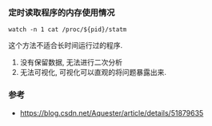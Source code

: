 ### 定时读取程序的内存使用情况

```
watch -n 1 cat /proc/${pid}/statm
```

这个方法不适合长时间运行过的程序.
1. 没有保留数据, 无法进行二次分析
2. 无法可视化, 可视化可以直观的将问题暴露出来.


### 参考
- https://blog.csdn.net/Aquester/article/details/51879635
